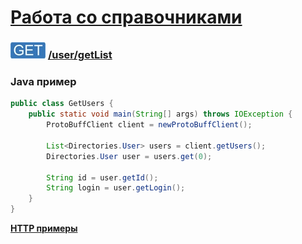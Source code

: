 [Работа со справочниками](../../../index.md)
=========================================

### ![GET](../../../../../img/get.png) [/user/getList](../index.md)

### Java пример

```java
public class GetUsers {
    public static void main(String[] args) throws IOException {
        ProtoBuffClient client = newProtoBuffClient();

        List<Directories.User> users = client.getUsers();
        Directories.User user = users.get(0);

        String id = user.getId();
        String login = user.getLogin();
    }
}

```

**[HTTP примеры](getList.md)**